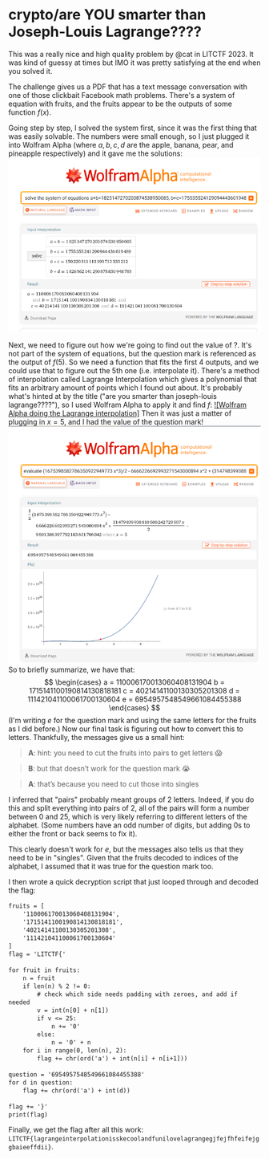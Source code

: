 # crypto/are YOU smarter than Joseph-Louis Lagrange????

This was a really nice and high quality problem by @cat in LITCTF 2023. It was kind of guessy at times but IMO it was pretty satisfying at the end when you solved it.

The challenge gives us a PDF that has a text message conversation with one of those clickbait Facebook math problems. There's a system of equation with fruits, and the fruits appear to be the outputs of some function $f(x)$.

Going step by step, I solved the system first, since it was the first thing that was easily solvable. The numbers were small enough, so I just plugged it into Wolfram Alpha (where $a, b, c, d$ are the apple, banana, pear, and pineapple respectively) and it gave me the solutions:
[![Wolfram Alpha solving the system of equations from the PDF](wolfram1.png)](https://www.wolframalpha.com/input?i=solve+the+system+of+equations+a%2Bb%3D1825147270203874538950085%2C+b%2Bc%3D1755355241290944436019489%2C+a%2Bc%3D150220311113190713333212%2C+b%2Bd%3D1826562141290875830948785https://www.wolframalpha.com/input?i=solve+the+system+of+equations+a%2Bb%3D1825147270203874538950085%2C+b%2Bc%3D1755355241290944436019489%2C+a%2Bc%3D150220311113190713333212%2C+b%2Bd%3D1826562141290875830948785)

Next, we need to figure out how we're going to find out the value of ?. It's not part of the system of equations, but the question mark is referenced as the output of $f(5)$. So we need a function that fits the first 4 outputs, and we could use that to figure out the 5th one (i.e. interpolate it).
There's a method of interpolation called Lagrange Interpolation which gives a polynomial that fits an arbitrary amount of points which I found out about. It's probably what's hinted at by the title ("are you smarter than joseph-louis lagrange????"), so I used Wolfram Alpha to apply it and find $f$:
[![Wolfram Alpha doing the Lagrange interpolation]](https://www.wolframalpha.com/input?i=lagrange+interpolation+with+points+%281%2C+110006170013060408131904%29%2C+%282%2C+1715141100190814130818181%29%2C+%283%2C+40214141100130305201308%29%2C+%284%2C+111421041100061700130604%29)
Then it was just a matter of plugging in $x=5$, and I had the value of the question mark!
[![Wolfram Alpha evaluating the polynomial at x=5](wolfram3.png)](https://www.wolframalpha.com/input?i=evaluate+%281675398582786350922949773+x%5E3%29%2F2+-+6666226692993271543000894+x%5E2+%2B+%2831479839938810680242729507+x%29%2F2+-+9801386397792183631706842+at+x%3D5)
So to briefly summarize, we have that:
$$
\begin{cases}
a = 110006170013060408131904
b = 1715141100190814130818181
c = 40214141100130305201308
d = 111421041100061700130604
e = 6954957548549661084455388
\end{cases}
$$
(I'm writing $e$ for the question mark and using the same letters for the fruits as I did before.)
Now our final task is figuring out how to convert this to letters. Thankfully, the messages give us a small hint:
> **A**: hint: you need to cut the fruits into pairs to get letters 😱

> **B**: but that doesn’t work for the question mark 😭

> **A**: that’s because you need to cut those into singles

I inferred that "pairs" probably meant groups of 2 letters. Indeed, if you do this and split everything into pairs of 2, all of the pairs will form a number between 0 and 25, which is very likely referring to different letters of the alphabet. (Some numbers have an odd number of digits, but adding $0$s to either the front or back seems to fix it).

This clearly doesn't work for $e$, but the messages also tells us that they need to be in "singles". Given that the fruits decoded to indices of the alphabet, I assumed that it was true for the question mark too.

I then wrote a quick decryption script that just looped through and decoded the flag:
```python3
fruits = [
    '110006170013060408131904',
    '1715141100190814130818181',
    '40214141100130305201308',
    '111421041100061700130604'
]
flag = 'LITCTF{'

for fruit in fruits:
    n = fruit 
    if len(n) % 2 != 0:
        # check which side needs padding with zeroes, and add if needed
        v = int(n[0] + n[1])
        if v <= 25:
            n += '0'
        else:
            n = '0' + n
    for i in range(0, len(n), 2):
        flag += chr(ord('a') + int(n[i] + n[i+1]))

question = '6954957548549661084455388'
for d in question:
    flag += chr(ord('a') + int(d))

flag += '}'
print(flag)
```

Finally, we get the flag after all this work: `LITCTF{lagrangeinterpolationisskecoolandfunilovelagrangegjfejfhfeifejggbaieeffdii}`.

